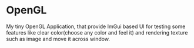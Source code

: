 # OpenGL
My tiny OpenGL Application, that provide ImGui based UI for testing some features like clear color(choose any color and feel it) and rendering texture such as image and move it across window.

